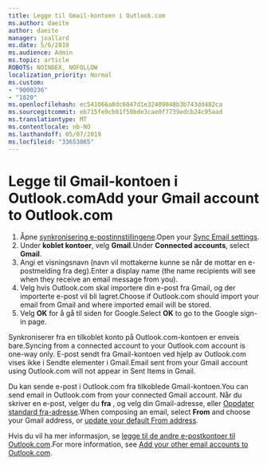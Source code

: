 ```yaml
---
title: Legge til Gmail-kontoen i Outlook.com
ms.author: daeite
author: daeite
manager: joallard
ms.date: 5/6/2019
ms.audience: Admin
ms.topic: article
ROBOTS: NOINDEX, NOFOLLOW
localization_priority: Normal
ms.custom:
- "9000236"
- "1820"
ms.openlocfilehash: ec541066a0dc6047d1e32409048b3b743dd482ca
ms.sourcegitcommit: eb715fe9cb01f50bde3cae0f7739edcb24c95aad
ms.translationtype: MT
ms.contentlocale: nb-NO
ms.lasthandoff: 05/07/2019
ms.locfileid: "33653865"
---
```

# <a name="add-your-gmail-account-to-outlookcom"></a><span data-ttu-id="55488-102">Legge til Gmail-kontoen i Outlook.com</span><span class="sxs-lookup"><span data-stu-id="55488-102">Add your Gmail account to Outlook.com</span></span>

1. <span data-ttu-id="55488-103">Åpne [synkronisering e-postinnstillingene](https://go.microsoft.com/fwlink/?linkid=875264).</span><span class="sxs-lookup"><span data-stu-id="55488-103">Open your [Sync Email settings](https://go.microsoft.com/fwlink/?linkid=875264).</span></span>
2. <span data-ttu-id="55488-104">Under **koblet kontoer**, velg **Gmail**.</span><span class="sxs-lookup"><span data-stu-id="55488-104">Under **Connected accounts**, select **Gmail**.</span></span>
3. <span data-ttu-id="55488-105">Angi et visningsnavn (navn vil mottakerne kunne se når de mottar en e-postmelding fra deg).</span><span class="sxs-lookup"><span data-stu-id="55488-105">Enter a display name (the name recipients will see when they receive an email message from you).</span></span>
4. <span data-ttu-id="55488-106">Velg hvis Outlook.com skal importere din e-post fra Gmail, og der importerte e-post vil bli lagret.</span><span class="sxs-lookup"><span data-stu-id="55488-106">Choose if Outlook.com should import your email from Gmail and where imported email will be stored.</span></span>
5. <span data-ttu-id="55488-107">Velg **OK** for å gå til siden for Google.</span><span class="sxs-lookup"><span data-stu-id="55488-107">Select **OK** to go to the Google sign-in page.</span></span>

<span data-ttu-id="55488-108">Synkroniserer fra en tilkoblet konto på Outlook.com-kontoen er enveis bare.</span><span class="sxs-lookup"><span data-stu-id="55488-108">Syncing from a connected account to your Outlook.com account is one-way only.</span></span> <span data-ttu-id="55488-109">E-post sendt fra Gmail-kontoen ved hjelp av Outlook.com vises ikke i Sendte elementer i Gmail.</span><span class="sxs-lookup"><span data-stu-id="55488-109">Email sent from your Gmail account using Outlook.com will not appear in Sent Items in Gmail.</span></span>

<span data-ttu-id="55488-110">Du kan sende e-post i Outlook.com fra tilkoblede Gmail-kontoen.</span><span class="sxs-lookup"><span data-stu-id="55488-110">You can send email in Outlook.com from your connected Gmail account.</span></span> <span data-ttu-id="55488-111">Når du skriver en e-post, velger du **fra** , og velg din Gmail-adresse, eller [Oppdater standard fra-adresse](https://go.microsoft.com/fwlink/?linkid=875264).</span><span class="sxs-lookup"><span data-stu-id="55488-111">When composing an email, select **From** and choose your Gmail address, or [update your default From address](https://go.microsoft.com/fwlink/?linkid=875264).</span></span>

<span data-ttu-id="55488-112">Hvis du vil ha mer informasjon, se [legge til de andre e-postkontoer til Outlook.com](https://support.office.com/article/c5224df4-5885-4e79-91ba-523aa743f0ba).</span><span class="sxs-lookup"><span data-stu-id="55488-112">For more information, see [Add your other email accounts to Outlook.com](https://support.office.com/article/c5224df4-5885-4e79-91ba-523aa743f0ba).</span></span>